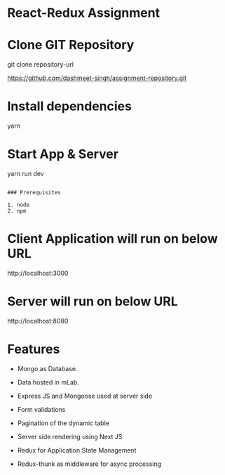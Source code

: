 # React-Redux Assignment

# Clone GIT Repository

git clone repository-url

https://github.com/dashmeet-singh/assignment-repository.git


# Install dependencies
yarn

# Start App & Server
yarn run dev

```

### Prerequisites

1. node
2. npm
```
# Client Application will run on below URL
http://localhost:3000

# Server will run on below URL
http://localhost:8080

# Features

* Mongo as Database.

* Data hosted in mLab.

* Express JS and Mongoose used at server side

* Form validations

* Pagination of the dynamic table

* Server side rendering using Next JS

* Redux for Application State Management

* Redux-thunk as middleware for async processing
